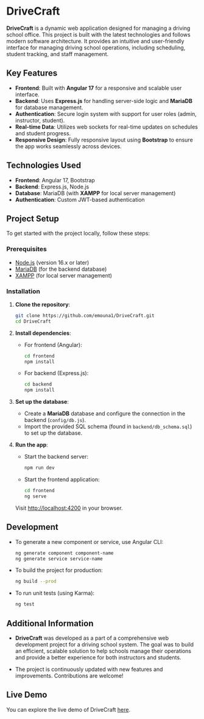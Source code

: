 # DriveCraft

**DriveCraft** is a dynamic web application designed for managing a driving school office. This project is built with the latest technologies and follows modern software architecture. It provides an intuitive and user-friendly interface for managing driving school operations, including scheduling, student tracking, and staff management.

## Key Features

- **Frontend**: Built with **Angular 17** for a responsive and scalable user interface.
- **Backend**: Uses **Express.js** for handling server-side logic and **MariaDB** for database management.
- **Authentication**: Secure login system with support for user roles (admin, instructor, student).
- **Real-time Data**: Utilizes web sockets for real-time updates on schedules and student progress.
- **Responsive Design**: Fully responsive layout using **Bootstrap** to ensure the app works seamlessly across devices.

## Technologies Used

- **Frontend**: Angular 17, Bootstrap
- **Backend**: Express.js, Node.js
- **Database**: MariaDB (with **XAMPP** for local server management)
- **Authentication**: Custom JWT-based authentication

## Project Setup

To get started with the project locally, follow these steps:

### Prerequisites

- [Node.js](https://nodejs.org/) (version 16.x or later)
- [MariaDB](https://mariadb.org/) (for the backend database)
- [XAMPP](https://www.apachefriends.org/index.html) (for local server management)

### Installation

1. **Clone the repository**:
   ```bash
   git clone https://github.com/emouna1/DriveCraft.git
   cd DriveCraft
   ```

2. **Install dependencies**:
   - For frontend (Angular):
     ```bash
     cd frontend
     npm install
     ```

   - For backend (Express.js):
     ```bash
     cd backend
     npm install
     ```

3. **Set up the database**:
   - Create a **MariaDB** database and configure the connection in the backend (`config/db.js`).
   - Import the provided SQL schema (found in `backend/db_schema.sql`) to set up the database.

4. **Run the app**:
   - Start the backend server:
     ```bash
     npm run dev
     ```

   - Start the frontend application:
     ```bash
     cd frontend
     ng serve
     ```

   Visit [http://localhost:4200](http://localhost:4200) in your browser.

## Development

- To generate a new component or service, use Angular CLI:
  ```bash
  ng generate component component-name
  ng generate service service-name
  ```

- To build the project for production:
  ```bash
  ng build --prod
  ```

- To run unit tests (using Karma):
  ```bash
  ng test
  ```

## Additional Information

- **DriveCraft** was developed as a part of a comprehensive web development project for a driving school system. The goal was to build an efficient, scalable solution to help schools manage their operations and provide a better experience for both instructors and students.

- The project is continuously updated with new features and improvements. Contributions are welcome!

## Live Demo

You can explore the live demo of DriveCraft [here](https://drive-craft.vercel.app/).
